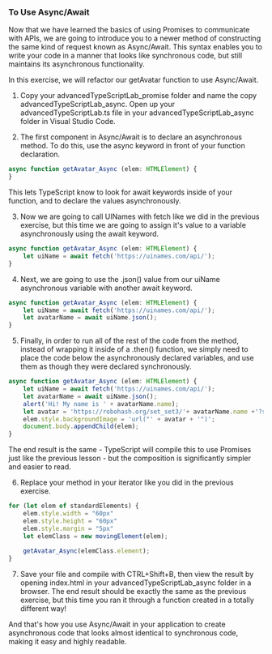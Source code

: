 ### To Use Async/Await

Now that we have learned the basics of using Promises to communicate with APIs, we are going to introduce you to a newer method of constructing the same kind of request known as Async/Await. This syntax enables you to write your code in a manner that looks like synchronous code, but still maintains its asynchronous functionality.

In this exercise, we will refactor our getAvatar function to use Async/Await.

1. Copy your advancedTypeScriptLab_promise folder and name the copy advancedTypeScriptLab_async. Open up your advancedTypeScriptLab.ts file in your advancedTypeScriptLab_async folder in Visual Studio Code.

2. The first component in Async/Await is to declare an asynchronous method. To do this, use the async keyword in front of your function declaration.

```js
async function getAvatar_Async (elem: HTMLElement) {
}
```

This lets TypeScript know to look for await keywords inside of your function, and to declare the values asynchronously.

3. Now we are going to call UINames with fetch like we did in the previous exercise, but this time we are going to assign it's value to a variable asynchronously using the await keyword.

```js
async function getAvatar_Async (elem: HTMLElement) {
    let uiName = await fetch('https://uinames.com/api/');
}
```

4. Next, we are going to use the .json() value from our uiName asynchronous variable with another await keyword.

```js
async function getAvatar_Async (elem: HTMLElement) {
    let uiName = await fetch('https://uinames.com/api/');
    let avatarName = await uiName.json();
}
```

5. Finally, in order to run all of the rest of the code from the method, instead of wrapping it inside of a .then() function, we simply need to place the code below the asynchronously declared variables, and use them as though they were declared synchronously.

```js
async function getAvatar_Async (elem: HTMLElement) {
    let uiName = await fetch('https://uinames.com/api/');
    let avatarName = await uiName.json();
    alert('Hi! My name is ' + avatarName.name);
    let avatar = 'https://robohash.org/set_set3/'+ avatarName.name +'?size=60x60' 
    elem.style.backgroundImage = 'url("' + avatar + '")';
    document.body.appendChild(elem);
}
```

The end result is the same - TypeScript will compile this to use Promises just like the previous lesson - but the composition is significantly simpler and easier to read.

6. Replace your method in your iterator like you did in the previous exercise.

```js
for (let elem of standardElements) {
    elem.style.width = "60px"
    elem.style.height = "60px"
    elem.style.margin = "5px"
    let elemClass = new movingElement(elem);
    
    getAvatar_Async(elemClass.element);
}
```

7. Save your file and compile with CTRL+Shift+B, then view the result by opening index.html in your advancedTypeScriptLab_async folder in a browser. The end result should be exactly the same as the previous exercise, but this time you ran it through a function created in a totally different way!

And that's how you use Async/Await in your application to create asynchronous code that looks almost identical to synchronous code, making it easy and highly readable.
